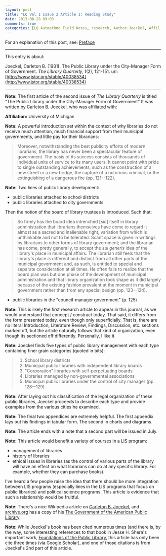 ```yaml
---
layout: post
title: "LQ Vol 1 Issue 2 Article 1: Reading Study"
date: 2013-08-28 09:00
comments: true
categories: [LQ Autoethno Field Notes, research, Author-Joeckel, Affil-University of Michigan]
---
```


For an explanation of this post, see:
[Preface](/blog/2013/08/14/lq-autoethnography-research-journal-preface/)

---

This entry is about:

Joeckel, Carleton B. (1931). The Public Library under the
City-Manager Form of Government. *The Library Quarterly, 1*(2),
121-151. url:[http://www.jstor.org/stable/40038534](http://www.jstor.org/stable/40038534)

---

**Note:** The first article of the second issue of *The Library
Quarterly* is titled "The Public Library under the City-Manager
Form of Government" It was written by Carleton B. Joeckel, who was
affiliated with:

**Affiliation:** University of Michigan

**Note:** A powerful introduction set within the context of why
libraries do not receive much attention, much financial support
from their municipal governments, and little pay for their
librarians:

> Moreover, notwithstanding the best publicity efforts of modern
> librarians, the library has never been a spectacular feature of
> government. The basis of its success consists of thousands of
> individual units of service to its many users. It cannot point
> with pride to single outstanding achievements, such as the
> construction of a new street or a new bridge, the capture of a
> notorious criminal, or the extinguishing of a dangerous fire
> (pp. 121--122).

**Note:** Two lines of public library development:

- public libraries attached to school districts
- public libraries attached to city governments

Then the notion of the board of library trustees is introduced.
Such that:

> So firmly has the board idea intrenched \[*sic*\] itself in
> library administration that librarians themselves have come to
> regard it almost as a sacred and inalienable right, variation
> from which is unthinkable and not to be tolerated. Scant space
> is given in writings by librarians to other forms of library
> government; and the librarian has come, pretty generally, to
> accept the *sui generis* idea of the library's place in
> municipal affairs. The librarian still feels that the library's
> place *is* different and distinct from all other parts of the
> municipal government and, as such, is entitled to special and
> separate consideration at all times. He often fails to realize
> that the board plan was but one phase of the development of
> municipal administration and that library organization took
> shape as it did largely because of the existing fashion
> prevalent at the moment in municipal government rather than from
> any special design (pp. 123--124).

- public libraries in the "council-manager government" (p. 125)

**Note:** This is likely the first research article to appear in
this journal, as we would understand that concept / construct
today. That said, it differs from the form presented today, even
though only superficially. That is, there are no literal
Introduction, Literature Review, Findings, Discussion, etc.
sections marked off, but the article naturally follows that kind
of organization, even though its sectioned off differently.
Personally, I like it.

**Note:** Joeckel finds five types of public library management
with each type containing finer grain categories (quoted in bits):

> 1. School library districts
> 2. Municipal public libraries with independent library boards
> 3. "Corporation" libraries with self-perpetuating boards
> 4. Libraries managed by non-governmental associations
> 5. Municipal public libraries under the control of city manager
   (pp. 128--129).

**Note:** After laying out his classification of the legal
organization of these public libraries, Joeckel proceeds to
describe each type and provide examples from the various cities he
examined. 

**Note:** The final two appendices are extremely helpful. The
first appendix lays out his findings in tabular form. The second
in charts and diagrams.

**Note:** The article ends with a note that a second part will be
issued in July.

**Note:** This article would benefit a variety of courses in a LIS
program:

- management of libraries
- history of libraries
- ethical issues in libraries (as the control of various parts of
  the library will have an effect on what librarians can do at any
  specific library. For example, whether they can purchase books).

I've heard a few people raise the idea that there should be more
integration between LIS programs (especially lines in the LIS
programs that focus on public libraries) and political science
programs. This article is evidence that such a relationship would
be fruitful.

**Note**: There's a nice Wikipedia article on [Carleton B.
Joeckel](http://en.wikipedia.org/wiki/Carleton_B._Joeckel), and
[archive.org](http://archive.org) has a copy of his [The
Government of the American Public
Library](http://archive.org/details/governmentofthea010579mbp).

**Note**: While Joeckel's book has been cited numerous times (and
there is, by the way, some interesting references to that book in
Jesse H. Shera's important work, [Foundations of the Public
Library](http://archive.org/details/foundationsofthe012037mbp),
this article has only been cite three times (via Google Scholar),
and one of those citations is from Joeckel's 2nd part of this
article.
